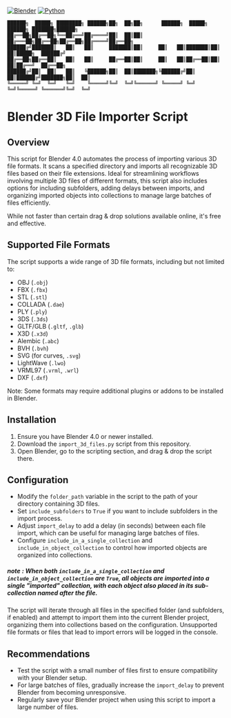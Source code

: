 [![Blender](https://img.shields.io/badge/Blender-4.0-orange.svg)](https://www.blender.org/download/releases/4.0/)
[![Python](https://img.shields.io/badge/Python-3.10.13-blue.svg)](https://www.python.org/downloads/release/python-31013/)
```
██████╗  █████╗ ████████╗ ██████╗██╗  ██╗██╗      ██████╗  █████╗ ██████╗ ███████╗██████╗ 
██╔══██╗██╔══██╗╚══██╔══╝██╔════╝██║  ██║██║     ██╔═══██╗██╔══██╗██╔══██╗██╔════╝██╔══██╗
██████╔╝███████║   ██║   ██║     ███████║██║     ██║   ██║███████║██║  ██║█████╗  ██████╔╝
██╔══██╗██╔══██║   ██║   ██║     ██╔══██║██║     ██║   ██║██╔══██║██║  ██║██╔══╝  ██╔══██╗
██████╔╝██║  ██║   ██║   ╚██████╗██║  ██║███████╗╚██████╔╝██║  ██║██████╔╝███████╗██║  ██║
╚═════╝ ╚═╝  ╚═╝   ╚═╝    ╚═════╝╚═╝  ╚═╝╚══════╝ ╚═════╝ ╚═╝  ╚═╝╚═════╝ ╚══════╝╚═╝  ╚═╝
```

# Blender 3D File Importer Script

## Overview
This script for Blender 4.0 automates the process of importing various 3D file formats. It scans a specified directory and imports all recognizable 3D files based on their file extensions. Ideal for streamlining workflows involving multiple 3D files of different formats, this script also includes options for including subfolders, adding delays between imports, and organizing imported objects into collections to manage large batches of files efficiently.

While not faster than certain drag & drop solutions available online, it's free and effective.

## Supported File Formats
The script supports a wide range of 3D file formats, including but not limited to:
- OBJ (`.obj`)
- FBX (`.fbx`)
- STL (`.stl`)
- COLLADA (`.dae`)
- PLY (`.ply`)
- 3DS (`.3ds`)
- GLTF/GLB (`.gltf`, `.glb`)
- X3D (`.x3d`)
- Alembic (`.abc`)
- BVH (`.bvh`)
- SVG (for curves, `.svg`)
- LightWave (`.lwo`)
- VRML97 (`.vrml`, `.wrl`)
- DXF (`.dxf`)

Note: Some formats may require additional plugins or addons to be installed in Blender.

## Installation
1. Ensure you have Blender 4.0 or newer installed.
2. Download the `import_3d_files.py` script from this repository.
3. Open Blender, go to the scripting section, and drag & drop the script there.

## Configuration
- Modify the `folder_path` variable in the script to the path of your directory containing 3D files.
- Set `include_subfolders` to `True` if you want to include subfolders in the import process.
- Adjust `import_delay` to add a delay (in seconds) between each file import, which can be useful for managing large batches of files.
- Configure `include_in_a_single_collection` and `include_in_object_collection` to control how imported objects are organized into collections.

##### note : When both `include_in_a_single_collection` and `include_in_object_collection` are `True`, all objects are imported into a single "imported" collection, with each object also placed in its sub-collection named after the file.

The script will iterate through all files in the specified folder (and subfolders, if enabled) and attempt to import them into the current Blender project, organizing them into collections based on the configuration. Unsupported file formats or files that lead to import errors will be logged in the console.

## Recommendations
- Test the script with a small number of files first to ensure compatibility with your Blender setup.
- For large batches of files, gradually increase the `import_delay` to prevent Blender from becoming unresponsive.
- Regularly save your Blender project when using this script to import a large number of files.


